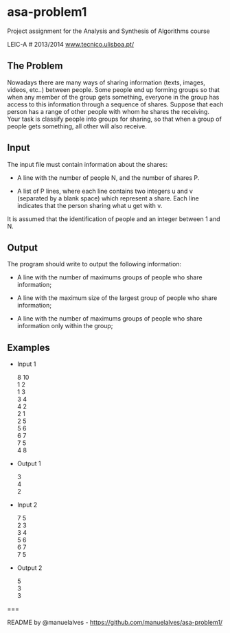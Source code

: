 asa-problem1
===========

Project assignment for the Analysis and Synthesis of Algorithms course 

LEIC-A # 2013/2014
www.tecnico.ulisboa.pt/ 

 The Problem
-
Nowadays there are many ways of sharing information (texts, images, videos, etc..) between people. Some people end up forming groups so that when any member of the group gets something, everyone in the group has access to this information through a sequence of shares.
Suppose that each person has a range of other people with whom he shares the receiving. Your task is classify people into groups for sharing, so that when a group of people gets something, all other will also receive.

 Input
-
The input file must contain information about the shares:

  - A line with the number of people N, and the number of shares P.
  
  - A list of P lines, where each line contains two integers u and v (separated by a blank space) which represent a share. Each line indicates that the person sharing what u get with v.
  
It is assumed that the identification of people and an integer between 1 and N.

 Output
-
The program should write to output the following information: 

  - A line with the number of maximums groups of people who share information; 
  
  - A line with the maximum size of the largest group of people who share information; 
  
  - A line with the number of maximums groups of people who share information only within the group;


Examples
-

- Input 1<br/>

  8 10 <br/>
  1 2 <br/>
  1 3 <br/>
  3 4 <br/>
  4 2 <br/>
  2 1 <br/>
  2 5 <br/>
  5 6 <br/>
  6 7 <br/>
  7 5 <br/>
  4 8 <br/>
  
- Output 1<br/>

  3 <br/>
  4 <br/>
  2 <br/>
  
- Input 2<br/>

  7 5 <br/>
  2 3 <br/>
  3 4 <br/>
  5 6 <br/>
  6 7 <br/>
  7 5 <br/>
  
- Output 2<br/>

  5 <br/>
  3 <br/>
  3 <br/>

===

README by @manuelalves - https://github.com/manuelalves/asa-problem1/
